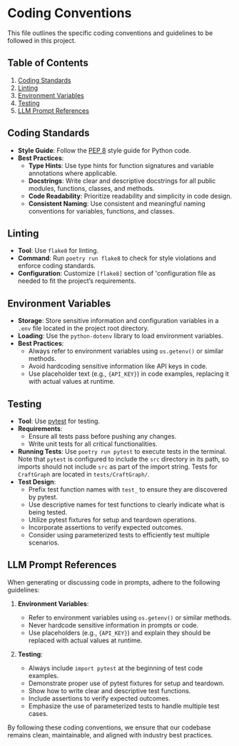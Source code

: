 # Coding Conventions

This file outlines the specific coding conventions and guidelines to be followed in this project.

## Table of Contents
1. [Coding Standards](#coding-standards)
2. [Linting](#linting)
3. [Environment Variables](#environment-variables)
4. [Testing](#testing)
5. [LLM Prompt References](#llm-prompt-references)

## Coding Standards

- **Style Guide**: Follow the [PEP 8](https://peps.python.org/pep-0008/) style guide for Python code.
- **Best Practices**:
  - **Type Hints**: Use type hints for function signatures and variable annotations where applicable.
  - **Docstrings**: Write clear and descriptive docstrings for all public modules, functions, classes, and methods.
  - **Code Readability**: Prioritize readability and simplicity in code design.
  - **Consistent Naming**: Use consistent and meaningful naming conventions for variables, functions, and classes.

## Linting

- **Tool**: Use `flake8` for linting.
- **Command**: Run `poetry run flake8` to check for style violations and enforce coding standards.
- **Configuration**: Customize `[flake8]` section of 'configuration file as needed to fit the project’s requirements.

## Environment Variables

- **Storage**: Store sensitive information and configuration variables in a `.env` file located in the project root directory.
- **Loading**: Use the `python-dotenv` library to load environment variables.
- **Best Practices**:
  - Always refer to environment variables using `os.getenv()` or similar methods.
  - Avoid hardcoding sensitive information like API keys in code.
  - Use placeholder text (e.g., `{API_KEY}`) in code examples, replacing it with actual values at runtime.

## Testing

- **Tool**: Use [pytest](https://docs.pytest.org/en/stable/) for testing.
- **Requirements**:
  - Ensure all tests pass before pushing any changes.
  - Write unit tests for all critical functionalities.
- **Running Tests**: Use `poetry run pytest` to execute tests in the terminal. Note that `pytest` is configured to include the `src` directory in its path, so imports should not include `src` as part of the import string. Tests for `CraftGraph` are located in `tests/CraftGraph/`.
- **Test Design**:
  - Prefix test function names with `test_` to ensure they are discovered by pytest.
  - Use descriptive names for test functions to clearly indicate what is being tested.
  - Utilize pytest fixtures for setup and teardown operations.
  - Incorporate assertions to verify expected outcomes.
  - Consider using parameterized tests to efficiently test multiple scenarios.

## LLM Prompt References

When generating or discussing code in prompts, adhere to the following guidelines:

1. **Environment Variables**:
   - Refer to environment variables using `os.getenv()` or similar methods.
   - Never hardcode sensitive information in prompts or code.
   - Use placeholders (e.g., `{API_KEY}`) and explain they should be replaced with actual values at runtime.

2. **Testing**:
   - Always include `import pytest` at the beginning of test code examples.
   - Demonstrate proper use of pytest fixtures for setup and teardown.
   - Show how to write clear and descriptive test functions.
   - Include assertions to verify expected outcomes.
   - Emphasize the use of parameterized tests to handle multiple test cases.

By following these coding conventions, we ensure that our codebase remains clean, maintainable, and aligned with industry best practices.
